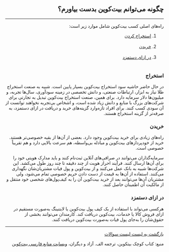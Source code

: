 <head><link rel="stylesheet" type="text/css" href="https://learnmeabitcoin.simorgh.me/assets/css/style.css"></head>
<div class="wrapper"><section>
<div dir="rtl">
    <br/>
    <h2 id="22">چگونه می‌توانم بیت‌کوین بدست بیاورم؟</h2>
    <hr/>
    <p>راه‌های اصلی کسب بیت‌کوین شامل موارد زیر است:</p>
    <ol>
        <li><a href="#22-1">استخراج کردن</a></li><br>
        <li><a href="#22-2">خریدن</a></li><br>
        <li><a href="#22-3">در ازای دستمزد</a></li><br>
    </ol>
    <h3 id="22-1">استخراج</h3>
    <p>در حال حاضر حاشیه سود استخراج بیت‌کوین بسیار پایین است. شبیه به صنعت استخراج طلا نیاز به ابزار، ارتباطات صنعتی، و دانش تخصصی در زمینه سودآوری، سال‌ها تجربه، و میلیون‌ها دلار سرمایه دارد. برای همین، صنعت استخراج بیت‌کوین تبدیل به تجارتی برای شرکت‌های بزرگ با منابع و دانش زیاد شده است، و اشخاص بی‌تجربه نخواهند توانست از آن سودی کسب کنند. برای افراد تازه‌وارد گزینه‌های خرید و دریافت در ازای دستمزد، به صرفه‌تر از گزینه استخراج هستند.</p>
    <h3 id="22-2">خریدن</h3>
    <p>راه‌های زیادی برای خرید بیت‌کوین وجود دارد. بعضی از آن‌ها از بقیه خصوصی‌تر هستند. خرید از خودپردازهای بیت‌کوین و مبادله بی‌واسطه، هم سرعت بالایی دارد و هم تقریباً خصوصی است.</p>
    <p>سرمایه‌گذاران می‌توانند در صرافی‌های آنلاین ثبت‌نام کنند و باید مدارک هویتی خود را برای آن‌ها ارسال کنند. فرآیند احراز هویت از چند دقیقه تا چند روز طول می‌کشد. این شرکت‌ها شبیه به بانک عمل می‌کنند و از بیت‌کوین و پول فیات مشتریان‌شان نگهداری می‌کنند. استفاده از آن‌ها به قیمت از دست دادن حریم خصوصی تمام می‌شود، ولی مشتریان آن‌ها می‌توانند بعد از خرید بیت‌کوین آن را به کیف‌پول‌های شخصی خود منتقل و از مالکیت آن اطمینان حاصل کنند.</p>
    <h3 id="22-3">در ازای دستمزد</h3>
    <p>هرکسی می‌تواند با استفاده از یک کیف پول بیت‌کوین یا لایتنینگ به‌صورت مستقیم در ازای فروش کالا یا خدمات، بیت‌کوین دریافت کند. کارمندان می‌توانند بخشی از حقوق‌شان را به‌جای پول فیات به‌صورت بیت‌کوین دریافت کنند.</p>
    <hr/>
    <a href="../FAQ">بازگشت به لیست لیست سوالات</a>
    <p>منبع: کتاب کوچک بیتکوین، ترجمه الف. آزاد و دیگران، <a href="https://bitcoind.me">وبسایت منابع فارسی بیت‌کوین</a></p>
</div>
    </section></div>
